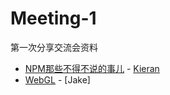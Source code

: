 # Meeting-1
第一次分享交流会资料  
* [NPM那些不得不说的事儿](https://github.com/HDU-FED/Meeting-1/tree/master/NPM那些不得不说的事儿) - [Kieran](https://github.com/SuperKieran)
* [WebGL](https://github.com/HDU-FED/Meeting-1/tree/master/WebGL/webGL.pptx) - [Jake]
